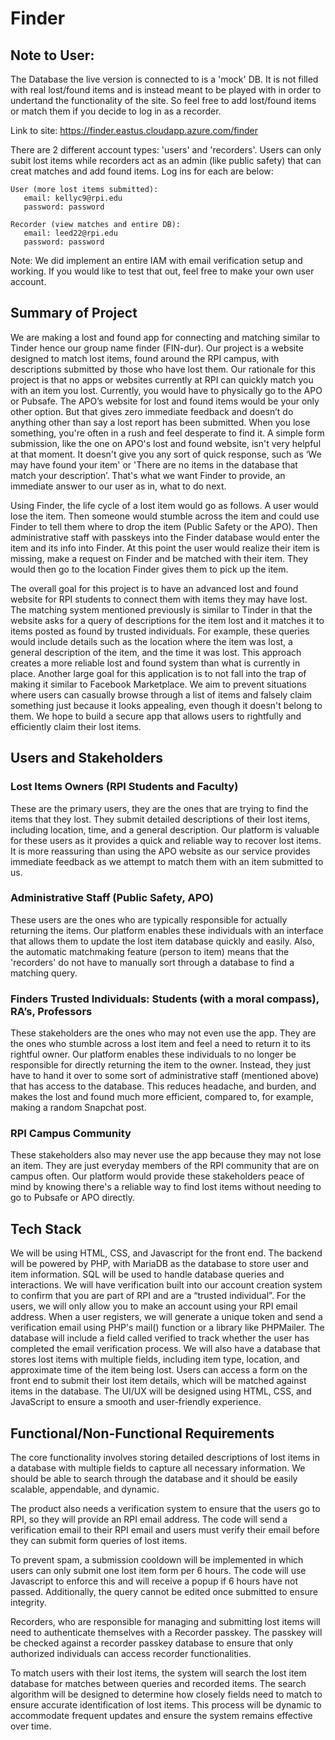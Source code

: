 # Finder

## Note to User: 

The Database the live version is connected to is a 'mock' DB. It is not filled with real lost/found items and is instead meant to be played with in order to undertand the functionality of the site. So feel free to add lost/found items or match them if you decide to log in as a recorder. 

Link to site: https://finder.eastus.cloudapp.azure.com/finder

There are 2 different account types: 'users' and 'recorders'. Users can only subit lost items while recorders act as an admin (like public safety) that can creat matches and add found items. Log ins for each are below:

```
User (more lost items submitted): 
   email: kellyc9@rpi.edu
   password: password

Recorder (view matches and entire DB): 
   email: leed22@rpi.edu  
   password: password 
```

Note: We did implement an entire IAM with email verification setup and working. If you would like to test that out, feel free to make your own user account. 


## Summary of Project

We are making a lost and found app for connecting and matching similar to Tinder hence our group name finder (FIN-dur). Our project is a website designed to match lost items, found around the RPI campus, with descriptions submitted by those who have lost them. Our rationale for this project is that no apps or websites currently at RPI can quickly match you with an item you lost. Currently, you would have to physically go to the APO or Pubsafe. The APO’s website for lost and found items would be your only other option. But that gives zero immediate feedback and doesn’t do anything other than say a lost report has been submitted. When you lose something, you're often in a rush and feel desperate to find it. A simple form submission, like the one on APO's lost and found website, isn't very helpful at that moment. It doesn't give you any sort of quick response, such as ‘We may have found your item' or 'There are no items in the database that match your description’. That's what we want Finder to provide, an immediate answer to our user as in, what to do next.

Using Finder, the life cycle of a lost item would go as follows. A user would lose the item. Then someone would stumble across the item and could use Finder to tell them where to drop the item (Public Safety or the APO). Then administrative staff with passkeys into the Finder database would enter the item and its info into Finder. At this point the user would realize their item is missing, make a request on Finder and be matched with their item. They would then go to the location Finder gives them to pick up the item.

The overall goal for this project is to have an advanced lost and found website for RPI students to connect them with items they may have lost. The matching system mentioned previously is similar to Tinder in that the website asks for a query of descriptions for the item lost and it matches it to items posted as found by trusted individuals. For example, these queries would include details such as the location where the item was lost, a general description of the item, and the time it was lost. This approach creates a more reliable lost and found system than what is currently in place. Another large goal for this application is to not fall into the trap of making it similar to Facebook Marketplace. We aim to prevent situations where users can casually browse through a list of items and falsely claim something just because it looks appealing, even though it doesn't belong to them. We hope to build a secure app that allows users to rightfully and efficiently claim their lost items.

## Users and Stakeholders

### Lost Items Owners (RPI Students and Faculty)

These are the primary users, they are the ones that are trying to find the items that they lost. They submit detailed descriptions of their lost items, including location, time, and a general description. Our platform is valuable for these users as it provides a quick and reliable way to recover lost items. It is more reassuring than using the APO website as our service provides immediate feedback as we attempt to match them with an item submitted to us.

### Administrative Staff (Public Safety, APO)

These users are the ones who are typically responsible for actually returning the items. Our platform enables these individuals with an interface that allows them to update the lost item database quickly and easily. Also, the automatic matchmaking feature (person to item) means that the 'recorders' do not have to manually sort through a database to find a matching query.

### Finders Trusted Individuals: Students (with a moral compass), RA’s, Professors

These stakeholders are the ones who may not even use the app. They are the ones who stumble across a lost item and feel a need to return it to its rightful owner. Our platform enables these individuals to no longer be responsible for directly returning the item to the owner. Instead, they just have to hand it over to some sort of administrative staff (mentioned above) that has access to the database. This reduces headache, and burden, and makes the lost and found much more efficient, compared to, for example, making a random Snapchat post.

### RPI Campus Community

These stakeholders also may never use the app because they may not lose an item. They are just everyday members of the RPI community that are on campus often. Our platform would provide these stakeholders peace of mind by knowing there's a reliable way to find lost items without needing to go to Pubsafe or APO directly.

## Tech Stack

We will be using HTML, CSS, and Javascript for the front end. The backend will be powered by PHP, with MariaDB as the database to store user and item information. SQL will be used to handle database queries and interactions. We will have verification built into our account creation system to confirm that you are part of RPI and are a “trusted individual”. For the users, we will only allow you to make an account using your RPI email address. When a user registers, we will generate a unique token and send a verification email using PHP's mail() function or a library like PHPMailer. The database will include a field called verified to track whether the user has completed the email verification process. We will also have a database that stores lost items with multiple fields, including item type, location, and approximate time of the item being lost. Users can access a form on the front end to submit their lost item details, which will be matched against items in the database. The UI/UX will be designed using HTML, CSS, and JavaScript to ensure a smooth and user-friendly experience.

## Functional/Non-Functional Requirements

The core functionality involves storing detailed descriptions of lost items in a database with multiple fields to capture all necessary information. We should be able to search through the database and it should be easily scalable, appendable, and dynamic.

The product also needs a verification system to ensure that the users go to RPI, so they will provide an RPI email address. The code will send a verification email to their RPI email and users must verify their email before they can submit form queries of lost items.

To prevent spam, a submission cooldown will be implemented in which users can only submit one lost item form per 6 hours. The code will use Javascript to enforce this and will receive a popup if 6 hours have not passed. Additionally, the query cannot be edited once submitted to ensure integrity.

Recorders, who are responsible for managing and submitting lost items will need to authenticate themselves with a Recorder passkey. The passkey will be checked against a recorder passkey database to ensure that only authorized individuals can access recorder functionalities.

To match users with their lost items, the system will search the lost item database for matches between queries and recorded items. The search algorithm will be designed to determine how closely fields need to match to ensure accurate identification of lost items. This process will be dynamic to accommodate frequent updates and ensure the system remains effective over time.
